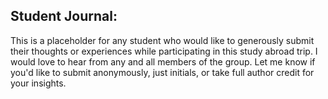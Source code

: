 ## Student Journal:

This is a placeholder for any student who would like to generously submit their thoughts or experiences while participating in this study abroad trip. I would love to hear from any and all members of the group. Let me know if you'd like to submit anonymously, just initials, or take full author credit for your insights.
